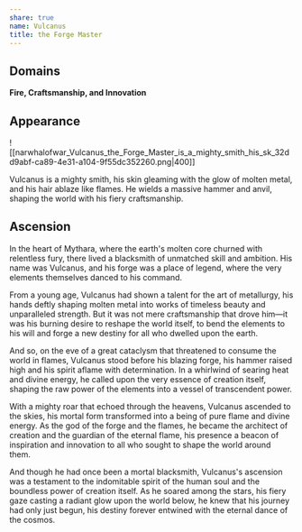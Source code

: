 ```yaml
---
share: true
name: Vulcanus
title: the Forge Master
---
```



## Domains
**Fire, Craftsmanship, and Innovation**

## Appearance 

![[narwhalofwar_Vulcanus_the_Forge_Master_is_a_mighty_smith_his_sk_32dd9abf-ca89-4e31-a104-9f55dc352260.png|400]]

Vulcanus is a mighty smith, his skin gleaming with the glow of molten metal, and his hair ablaze like flames. He wields a massive hammer and anvil, shaping the world with his fiery craftsmanship.

## Ascension

In the heart of Mythara, where the earth's molten core churned with relentless fury, there lived a blacksmith of unmatched skill and ambition. His name was Vulcanus, and his forge was a place of legend, where the very elements themselves danced to his command.

From a young age, Vulcanus had shown a talent for the art of metallurgy, his hands deftly shaping molten metal into works of timeless beauty and unparalleled strength. But it was not mere craftsmanship that drove him—it was his burning desire to reshape the world itself, to bend the elements to his will and forge a new destiny for all who dwelled upon the earth.

And so, on the eve of a great cataclysm that threatened to consume the world in flames, Vulcanus stood before his blazing forge, his hammer raised high and his spirit aflame with determination. In a whirlwind of searing heat and divine energy, he called upon the very essence of creation itself, shaping the raw power of the elements into a vessel of transcendent power.

With a mighty roar that echoed through the heavens, Vulcanus ascended to the skies, his mortal form transformed into a being of pure flame and divine energy. As the god of the forge and the flames, he became the architect of creation and the guardian of the eternal flame, his presence a beacon of inspiration and innovation to all who sought to shape the world around them.

And though he had once been a mortal blacksmith, Vulcanus's ascension was a testament to the indomitable spirit of the human soul and the boundless power of creation itself. As he soared among the stars, his fiery gaze casting a radiant glow upon the world below, he knew that his journey had only just begun, his destiny forever entwined with the eternal dance of the cosmos.
